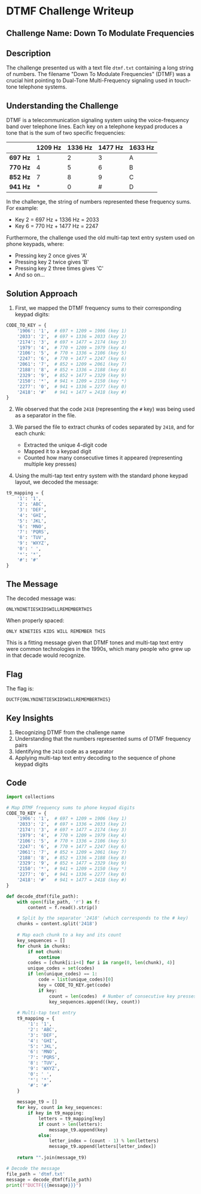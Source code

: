# DTMF Challenge Writeup

## Challenge Name: Down To Modulate Frequencies

## Description
The challenge presented us with a text file `dtmf.txt` containing a long string of numbers. The filename "Down To Modulate Frequencies" (DTMF) was a crucial hint pointing to Dual-Tone Multi-Frequency signaling used in touch-tone telephone systems.

## Understanding the Challenge

DTMF is a telecommunication signaling system using the voice-frequency band over telephone lines. Each key on a telephone keypad produces a tone that is the sum of two specific frequencies:

| | 1209 Hz | 1336 Hz | 1477 Hz | 1633 Hz |
|-------|-------|-------|-------|-------|
| **697 Hz** | 1 | 2 | 3 | A |
| **770 Hz** | 4 | 5 | 6 | B |
| **852 Hz** | 7 | 8 | 9 | C |
| **941 Hz** | * | 0 | # | D |

In the challenge, the string of numbers represented these frequency sums. For example:
- Key 2 = 697 Hz + 1336 Hz = 2033
- Key 6 = 770 Hz + 1477 Hz = 2247

Furthermore, the challenge used the old multi-tap text entry system used on phone keypads, where:
- Pressing key 2 once gives 'A'
- Pressing key 2 twice gives 'B'
- Pressing key 2 three times gives 'C'
- And so on...

## Solution Approach

1. First, we mapped the DTMF frequency sums to their corresponding keypad digits:
```python
CODE_TO_KEY = {
    '1906': '1',  # 697 + 1209 = 1906 (key 1)
    '2033': '2',  # 697 + 1336 = 2033 (key 2)
    '2174': '3',  # 697 + 1477 = 2174 (key 3)
    '1979': '4',  # 770 + 1209 = 1979 (key 4)
    '2106': '5',  # 770 + 1336 = 2106 (key 5)
    '2247': '6',  # 770 + 1477 = 2247 (key 6)
    '2061': '7',  # 852 + 1209 = 2061 (key 7)
    '2188': '8',  # 852 + 1336 = 2188 (key 8)
    '2329': '9',  # 852 + 1477 = 2329 (key 9)
    '2150': '*',  # 941 + 1209 = 2150 (key *)
    '2277': '0',  # 941 + 1336 = 2277 (key 0)
    '2418': '#'   # 941 + 1477 = 2418 (key #)
}
```

2. We observed that the code `2418` (representing the `#` key) was being used as a separator in the file.

3. We parsed the file to extract chunks of codes separated by `2418`, and for each chunk:
   - Extracted the unique 4-digit code
   - Mapped it to a keypad digit
   - Counted how many consecutive times it appeared (representing multiple key presses)

4. Using the multi-tap text entry system with the standard phone keypad layout, we decoded the message:
```python
t9_mapping = {
    '1': '1',
    '2': 'ABC',
    '3': 'DEF',
    '4': 'GHI',
    '5': 'JKL',
    '6': 'MNO',
    '7': 'PQRS',
    '8': 'TUV',
    '9': 'WXYZ',
    '0': ' ',
    '*': '*',
    '#': '#'
}
```

## The Message

The decoded message was: 
```
ONLYNINETIESKIDSWILLREMEMBERTHIS
```

When properly spaced:
```
ONLY NINETIES KIDS WILL REMEMBER THIS
```

This is a fitting message given that DTMF tones and multi-tap text entry were common technologies in the 1990s, which many people who grew up in that decade would recognize.

## Flag
The flag is:
```
DUCTF{ONLYNINETIESKIDSWILLREMEMBERTHIS}
```

## Key Insights
1. Recognizing DTMF from the challenge name
2. Understanding that the numbers represented sums of DTMF frequency pairs
3. Identifying the `2418` code as a separator
4. Applying multi-tap text entry decoding to the sequence of phone keypad digits

## Code
```python
import collections

# Map DTMF frequency sums to phone keypad digits
CODE_TO_KEY = {
    '1906': '1',  # 697 + 1209 = 1906 (key 1)
    '2033': '2',  # 697 + 1336 = 2033 (key 2)
    '2174': '3',  # 697 + 1477 = 2174 (key 3)
    '1979': '4',  # 770 + 1209 = 1979 (key 4)
    '2106': '5',  # 770 + 1336 = 2106 (key 5)
    '2247': '6',  # 770 + 1477 = 2247 (key 6)
    '2061': '7',  # 852 + 1209 = 2061 (key 7)
    '2188': '8',  # 852 + 1336 = 2188 (key 8)
    '2329': '9',  # 852 + 1477 = 2329 (key 9)
    '2150': '*',  # 941 + 1209 = 2150 (key *)
    '2277': '0',  # 941 + 1336 = 2277 (key 0)
    '2418': '#'   # 941 + 1477 = 2418 (key #)
}

def decode_dtmf(file_path):
    with open(file_path, 'r') as f:
        content = f.read().strip()

    # Split by the separator '2418' (which corresponds to the # key)
    chunks = content.split('2418')
    
    # Map each chunk to a key and its count
    key_sequences = []
    for chunk in chunks:
        if not chunk:
            continue
        codes = [chunk[i:i+4] for i in range(0, len(chunk), 4)]
        unique_codes = set(codes)
        if len(unique_codes) == 1:
            code = list(unique_codes)[0]
            key = CODE_TO_KEY.get(code)
            if key:
                count = len(codes)  # Number of consecutive key presses
                key_sequences.append((key, count))
    
    # Multi-tap text entry
    t9_mapping = {
        '1': '1',
        '2': 'ABC',
        '3': 'DEF',
        '4': 'GHI',
        '5': 'JKL',
        '6': 'MNO',
        '7': 'PQRS',
        '8': 'TUV',
        '9': 'WXYZ',
        '0': ' ',
        '*': '*',
        '#': '#'
    }
    
    message_t9 = []
    for key, count in key_sequences:
        if key in t9_mapping:
            letters = t9_mapping[key]
            if count > len(letters):
                message_t9.append(key)
            else:
                letter_index = (count - 1) % len(letters)
                message_t9.append(letters[letter_index])
    
    return "".join(message_t9)

# Decode the message
file_path = 'dtmf.txt'
message = decode_dtmf(file_path)
print(f"DUCTF{{{message}}}")
```
